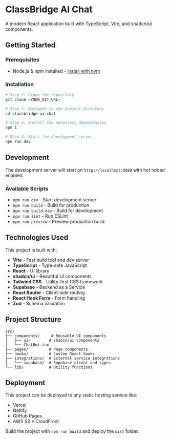 # ClassBridge AI Chat

A modern React application built with TypeScript, Vite, and shadcn/ui components.

## Getting Started

### Prerequisites

- Node.js & npm installed - [install with nvm](https://github.com/nvm-sh/nvm#installing-and-updating)

### Installation

```sh
# Step 1: Clone the repository
git clone <YOUR_GIT_URL>

# Step 2: Navigate to the project directory
cd classbridge-ai-chat

# Step 3: Install the necessary dependencies
npm i

# Step 4: Start the development server
npm run dev
```

## Development

The development server will start on `http://localhost:8080` with hot reload enabled.

### Available Scripts

- `npm run dev` - Start development server
- `npm run build` - Build for production
- `npm run build:dev` - Build for development
- `npm run lint` - Run ESLint
- `npm run preview` - Preview production build

## Technologies Used

This project is built with:

- **Vite** - Fast build tool and dev server
- **TypeScript** - Type-safe JavaScript
- **React** - UI library
- **shadcn/ui** - Beautiful UI components
- **Tailwind CSS** - Utility-first CSS framework
- **Supabase** - Backend as a Service
- **React Router** - Client-side routing
- **React Hook Form** - Form handling
- **Zod** - Schema validation

## Project Structure

```
src/
├── components/     # Reusable UI components
│   ├── ui/        # shadcn/ui components
│   └── ChatBot.tsx
├── pages/         # Page components
├── hooks/         # Custom React hooks
├── integrations/  # External service integrations
│   └── supabase/  # Supabase client and types
└── lib/           # Utility functions
```

## Deployment

This project can be deployed to any static hosting service like:

- Vercel
- Netlify
- GitHub Pages
- AWS S3 + CloudFront

Build the project with `npm run build` and deploy the `dist` folder.
